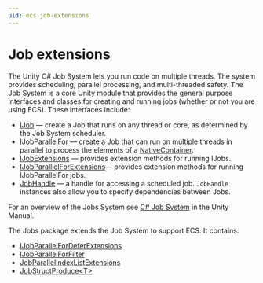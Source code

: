 ```yaml
---
uid: ecs-job-extensions
---
```

# Job extensions

The Unity C# Job System lets you run code on multiple threads. The system provides scheduling, 
parallel processing, and multi-threaded safety. The Job System is a core Unity module that provides 
the general purpose interfaces and classes for creating and running jobs (whether or not you are using ECS). 
These interfaces include:

* [IJob](https://docs.unity3d.com/ScriptReference/Unity.Jobs.IJob.html) — create a Job that runs on any thread or core, as determined by the Job System scheduler.
* [IJobParallelFor](https://docs.unity3d.com/ScriptReference/Unity.Jobs.IJobParallelFor.html) — create a Job that can run on multiple threads in parallel to process the elements of a [NativeContainer](https://docs.unity3d.com/Manual/JobSystemNativeContainer.html).
* [IJobExtensions](https://docs.unity3d.com/ScriptReference/Unity.Jobs.IJobExtensions.html) — provides extension methods for running IJobs.
* [IJobParalllelForExtensions](https://docs.unity3d.com/ScriptReference/Unity.Jobs.IJobParallelForExtensions.html)— provides extension methods for running IJobParallelFor jobs.
* [JobHandle](https://docs.unity3d.com/ScriptReference/Unity.Jobs.JobHandle.html) — a handle for accessing a scheduled job. `JobHandle` instances also allow you to specify dependencies between Jobs.

For an overview of the Jobs System see [C# Job System](https://docs.unity3d.com/Manual/JobSystemSafetySystem.html) in the Unity Manual.

The Jobs package extends the Job System to support ECS. It contains:

* [IJobParallelForDeferExtensions](https://docs.unity3d.com/Packages/com.unity.jobs@latest?preview=1&subfolder=/api/Unity.Jobs.IJobParallelForDeferExtensions.html)
* [IJobParallelForFilter](https://docs.unity3d.com/Packages/com.unity.jobs@latest?preview=1&subfolder=/api/Unity.Jobs.IJobParallelForFilter.html)
* [JobParallelIndexListExtensions](https://docs.unity3d.com/Packages/com.unity.jobs@latest?preview=1&subfolder=/api/Unity.Jobs.JobParallelIndexListExtensions.html)
* [Job​Struct​Produce&lt;T&gt;](https://docs.unity3d.com/Packages/com.unity.jobs@latest?preview=1&subfolder=/api/Unity.Jobs.JobParallelIndexListExtensions.JobStructProduce-1.html)

